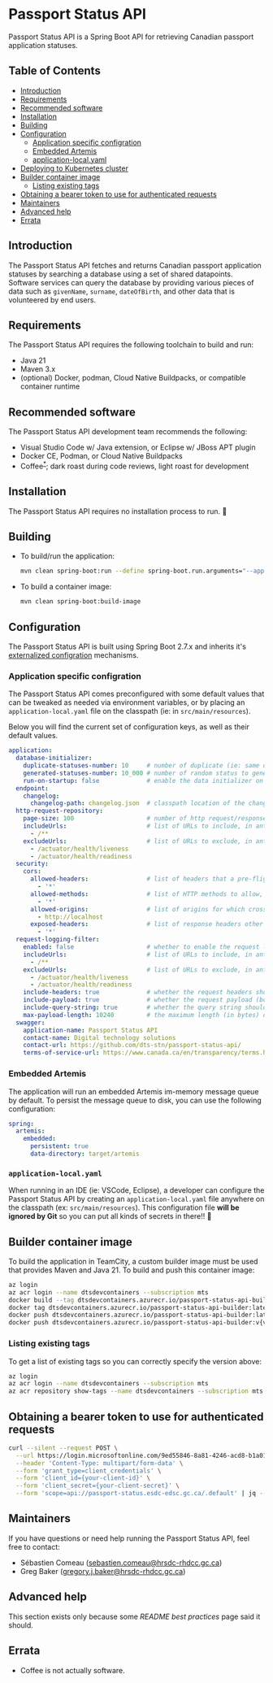 # Passport Status API

Passport Status API is a Spring Boot API for retrieving Canadian passport
application statuses.

## Table of Contents

- [Introduction](#introduction)
- [Requirements](#requirements)
- [Recommended software](#recommended-software)
- [Installation](#installation)
- [Building](#building)
- [Configuration](#configuration)
  - [Application specific configration](#application-specific-configration)
  - [Embedded Artemis](#embedded-artemis)
  - [application-local.yaml](#application-localyaml)
- [Deploying to Kubernetes cluster](#deploying-to-kubernetes-cluster)
- [Builder container image](#builder-container-image)
  - [Listing existing tags](#listing-existing-tags)
- [Obtaining a bearer token to use for authenticated requests](#obtaining-a-bearer-token-to-use-for-authenticated-requests)
- [Maintainers](#maintainers)
- [Advanced help](#advanced-help)
- [Errata](#errata)

## Introduction

The Passport Status API fetches and returns Canadian passport application
statuses by searching a database using a set of shared datapoints. Software
services can query the database by providing various pieces of data such as
`givenName`, `surname`, `dateOfBirth`, and other data that is volunteered by
end users.

## Requirements

The Passport Status API requires the following toolchain to build and run:

- Java 21
- Maven 3.x
- (optional) Docker, podman, Cloud Native Buildpacks, or compatible container runtime

## Recommended software

The Passport Status API development team recommends the following:

- Visual Studio Code w/ Java extension, or Eclipse w/ JBoss APT plugin
- Docker CE, Podman, or Cloud Native Buildpacks
- Coffee<sup>[*](#errata)</sup>; dark roast during code reviews, light roast for development

## Installation

The Passport Status API requires no installation process to run. 🙏

## Building

- To build/run the application:

  ``` sh
  mvn clean spring-boot:run --define spring-boot.run.arguments="--application.database-initializer.enabled=true"
  ```

- To build a container image:

  ``` sh
  mvn clean spring-boot:build-image
  ```

## Configuration

The Passport Status API is built using Spring Boot 2.7.x and inherits it's
[externalized configration](https://docs.spring.io/spring-boot/docs/2.7.4/reference/htmlsingle/#features.external-config)
mechanisms.

### Application specific configration

The Passport Status API comes preconfigured with some default values that can be
tweaked as needed via environment variables, or by placing an
`application-local.yaml` file on the classpath (ie: in `src/main/resources`).

Below you will find the current set of configuration keys, as well as their
default values.

``` yaml
application:
  database-initializer:
    duplicate-statuses-number: 10     # number of duplicate (ie: same data) statuses to generate on startup
    generated-statuses-number: 10_000 # number of random status to generate on startup
    run-on-startup: false             # enable the data initializer on startup; WARNING -- THIS WILL DESTROY DATA
  endpoint:
    changelog:
      changelog-path: changelog.json  # classpath location of the changelog.json file generated during build
  http-request-repository:
    page-size: 100                    # number of http request/response trace requests to return from /actuator/httptrace
    includeUrls:                      # list of URLs to include, in ant path style
      - /**
    excludeUrls:                      # list of URLs to exclude, in ant path style
      - /actuator/health/liveness
      - /actuator/health/readiness
  security:
    cors:
      allowed-headers:                # list of headers that a pre-flight request can list as allowed for use during an actual request
        - '*'
      allowed-methods:                # list of HTTP methods to allow, e.g. GET, POST, PUT, etc.
        - '*'
      allowed-origins:                # list of origins for which cross-origin requests are allowed
        - http://localhost
      exposed-headers:                # list of response headers other than simple headers (i.e. Cache-Control, Content-Language, Content-Type, Expires, Last-Modified, or Pragma) that an actual response might have and can be exposed
        - '*'
  request-logging-filter:
    enabled: false                    # whether to enable the request logging filter
    includeUrls:                      # list of URLs to include, in ant path style
      - /**
    excludeUrls:                      # list of URLs to exclude, in ant path style
      - /actuator/health/liveness
      - /actuator/health/readiness
    include-headers: true             # whether the request headers should be included in the log message
    include-payload: true             # whether the request payload (body) should be included in the log message
    include-query-string: true        # whether the query string should be included in the log message
    max-payload-length: 10240         # the maximum length (in bytes) of the payload body to be included in the log message
  swagger:
    application-name: Passport Status API
    contact-name: Digital technology solutions
    contact-url: https://github.com/dts-stn/passport-status-api/
    terms-of-service-url: https://www.canada.ca/en/transparency/terms.html
```

### Embedded Artemis

The application will run an embedded Artemis im-memory message queue by default.
To persist the message queue to disk, you can use the following configuration:

``` yaml
spring:
  artemis:
    embedded:
      persistent: true
      data-directory: target/artemis

```

### `application-local.yaml`

When running in an IDE (ie: VSCode, Eclipse), a developer can configure the
Passport Status API by creating an `application-local.yaml` file anywhere on the
classpath (ex: `src/main/resources`). This configuration file **will be ignored
by Git** so you can put all kinds of secrets in there!! 🍞

## Builder container image

To build the application in TeamCity, a custom builder image must be used that
provides Maven and Java 21. To build and push this container image:

``` sh
az login
az acr login --name dtsdevcontainers --subscription mts
docker build --tag dtsdevcontainers.azurecr.io/passport-status-api-builder:latest - < docker/Dockerfile-MavenBuild
docker tag dtsdevcontainers.azurecr.io/passport-status-api-builder:latest dtsdevcontainers.azurecr.io/passport-status-api-builder:v{version}-maven3.9-java21
docker push dtsdevcontainers.azurecr.io/passport-status-api-builder:latest
docker push dtsdevcontainers.azurecr.io/passport-status-api-builder:v{version}-maven3.9-java21
```

### Listing existing tags

To get a list of existing tags so you can correctly specify the version above:

``` sh
az login
az acr login --name dtsdevcontainers --subscription mts
az acr repository show-tags --name dtsdevcontainers --subscription mts --repository passport-status-api-builder
```

## Obtaining a bearer token to use for authenticated requests

``` sh
curl --silent --request POST \
  --url https://login.microsoftonline.com/9ed55846-8a81-4246-acd8-b1a01abfc0d1/oauth2/v2.0/token \
  --header 'Content-Type: multipart/form-data' \
  --form 'grant_type=client_credentials' \
  --form 'client_id={your-client-id}' \
  --form 'client_secret={your-client-secret}' \
  --form 'scope=api://passport-status.esdc-edsc.gc.ca/.default' | jq --raw-output '.access_token'
```

## Maintainers

If you have questions or need help running the Passport Status API, feel free to
contact:

- Sébastien Comeau (sebastien.comeau@hrsdc-rhdcc.gc.ca)
- Greg Baker (gregory.j.baker@hrsdc-rhdcc.gc.ca)

## Advanced help

This section exists only because some *README best practices* page said it should.

## Errata

- Coffee is not actually software.
